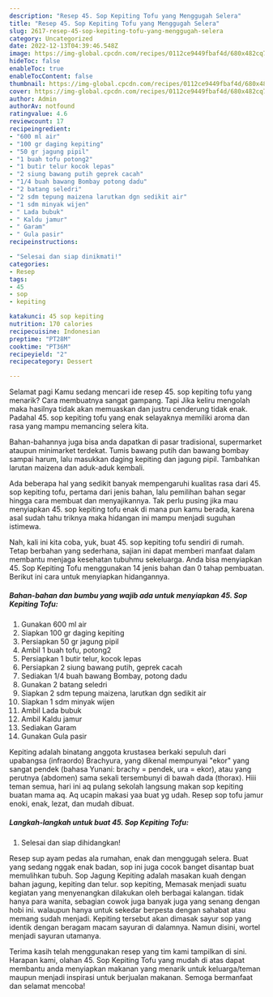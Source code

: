 ```yaml
---
description: "Resep 45. Sop Kepiting Tofu yang Menggugah Selera"
title: "Resep 45. Sop Kepiting Tofu yang Menggugah Selera"
slug: 2617-resep-45-sop-kepiting-tofu-yang-menggugah-selera
category: Uncategorized
date: 2022-12-13T04:39:46.548Z
image: https://img-global.cpcdn.com/recipes/0112ce9449fbaf4d/680x482cq70/45-sop-kepiting-tofu-foto-resep-utama.jpg
hideToc: false
enableToc: true
enableTocContent: false
thumbnail: https://img-global.cpcdn.com/recipes/0112ce9449fbaf4d/680x482cq70/45-sop-kepiting-tofu-foto-resep-utama.jpg
cover: https://img-global.cpcdn.com/recipes/0112ce9449fbaf4d/680x482cq70/45-sop-kepiting-tofu-foto-resep-utama.jpg
author: Admin
authorAv: notfound
ratingvalue: 4.6
reviewcount: 17
recipeingredient:
- "600 ml air"
- "100 gr daging kepiting"
- "50 gr jagung pipil"
- "1 buah tofu potong2"
- "1 butir telur kocok lepas"
- "2 siung bawang putih geprek cacah"
- "1/4 buah bawang Bombay potong dadu"
- "2 batang seledri"
- "2 sdm tepung maizena larutkan dgn sedikit air"
- "1 sdm minyak wijen"
- " Lada bubuk"
- " Kaldu jamur"
- " Garam"
- " Gula pasir"
recipeinstructions:

- "Selesai dan siap dinikmati!"
categories:
- Resep
tags:
- 45
- sop
- kepiting

katakunci: 45 sop kepiting 
nutrition: 170 calories
recipecuisine: Indonesian
preptime: "PT28M"
cooktime: "PT36M"
recipeyield: "2"
recipecategory: Dessert

---
```



Selamat pagi Kamu sedang mencari ide resep 45. sop kepiting tofu yang menarik? Cara membuatnya sangat gampang. Tapi Jika keliru mengolah maka hasilnya tidak akan memuaskan dan justru cenderung tidak enak. Padahal 45. sop kepiting tofu yang enak selayaknya memiliki aroma dan rasa yang mampu memancing selera kita.


Bahan-bahannya juga bisa anda dapatkan di pasar tradisional, supermarket ataupun minimarket terdekat. Tumis bawang putih dan bawang bombay sampai harum, lalu masukkan daging kepiting dan jagung pipil. Tambahkan larutan maizena dan aduk-aduk kembali.

Ada beberapa hal yang sedikit banyak mempengaruhi kualitas rasa dari 45. sop kepiting tofu, pertama dari jenis bahan, lalu pemilihan bahan segar hingga cara membuat dan menyajikannya. Tak perlu pusing jika mau menyiapkan 45. sop kepiting tofu enak di mana pun kamu berada, karena asal sudah tahu triknya maka hidangan ini mampu menjadi suguhan istimewa.


Nah, kali ini kita coba, yuk, buat 45. sop kepiting tofu sendiri di rumah. Tetap berbahan yang sederhana, sajian ini dapat memberi manfaat dalam membantu menjaga kesehatan tubuhmu sekeluarga. Anda bisa menyiapkan 45. Sop Kepiting Tofu menggunakan 14 jenis bahan dan 0 tahap pembuatan. Berikut ini cara untuk menyiapkan hidangannya.

<!--inarticleads1-->

##### Bahan-bahan dan bumbu yang wajib ada untuk menyiapkan 45. Sop Kepiting Tofu:

1. Gunakan 600 ml air
1. Siapkan 100 gr daging kepiting
1. Persiapkan 50 gr jagung pipil
1. Ambil 1 buah tofu, potong2
1. Persiapkan 1 butir telur, kocok lepas
1. Persiapkan 2 siung bawang putih, geprek cacah
1. Sediakan 1/4 buah bawang Bombay, potong dadu
1. Gunakan 2 batang seledri
1. Siapkan 2 sdm tepung maizena, larutkan dgn sedikit air
1. Siapkan 1 sdm minyak wijen
1. Ambil  Lada bubuk
1. Ambil  Kaldu jamur
1. Sediakan  Garam
1. Gunakan  Gula pasir


Kepiting adalah binatang anggota krustasea berkaki sepuluh dari upabangsa (infraordo) Brachyura, yang dikenal mempunyai &#34;ekor&#34; yang sangat pendek (bahasa Yunani: brachy = pendek, ura = ekor), atau yang perutnya (abdomen) sama sekali tersembunyi di bawah dada (thorax). Hiii teman semua, hari ini aq pulang sekolah langsung makan sop kepiting buatan mama aq. Aq ucapin makasi yaa buat yg udah. Resep sop tofu jamur enoki, enak, lezat, dan mudah dibuat. 

<!--inarticleads2-->

##### Langkah-langkah untuk buat 45. Sop Kepiting Tofu:


1. Selesai dan siap dihidangkan!

Resep sup ayam pedas ala rumahan, enak dan menggugah selera. Buat yang sedang nggak enak badan, sop ini juga cocok banget disantap buat memulihkan tubuh. Sop Jagung Kepiting adalah masakan kuah dengan bahan jagung, kepiting dan telur. sop kepiting, Memasak menjadi suatu kegiatan yang menyenangkan dilakukan oleh berbagai kalangan. tidak hanya para wanita, sebagian cowok juga banyak juga yang senang dengan hobi ini. walaupun hanya untuk sekedar berpesta dengan sahabat atau memang sudah menjadi. Kepiting tersebut akan dimasak sayur sop yang identik dengan beragam macam sayuran di dalamnya. Namun disini, wortel menjadi sayuran utamanya. 

Terima kasih telah menggunakan resep yang tim kami tampilkan di sini. Harapan kami, olahan 45. Sop Kepiting Tofu yang mudah di atas dapat membantu anda menyiapkan makanan yang menarik untuk keluarga/teman maupun menjadi inspirasi untuk berjualan makanan. Semoga bermanfaat dan selamat mencoba!
